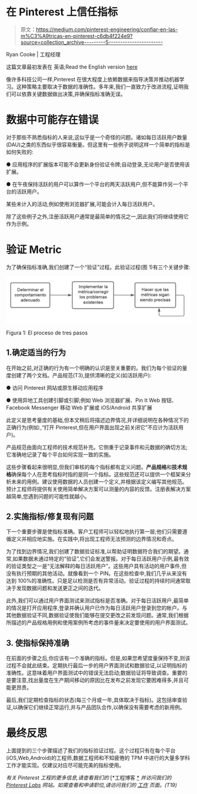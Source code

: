 # 在 Pinterest 上信任指标

> 原文：<https://medium.com/pinterest-engineering/confiar-en-las-m%C3%A9tricas-en-pinterest-c6db4f224e9?source=collection_archive---------5----------------------->

Ryan Cooke | 工程经理

这篇文章最初发表在 英语;Read the English version [here](/pinterest-engineering/trusting-metrics-at-pinterest-ed76307e10a0)

像许多科技公司一样,Pinterest 在很大程度上依赖数据来指导决策并推动机器学习。这种策略主要取决于数据的准确性。多年来,我们一直致力于改进流程,证明我们可以依靠关键数据做出决策,并确保指标准确无误。

# 数据中可能存在错误

对于那些不熟悉指标的人来说,这似乎是一个奇怪的问题。诸如每日活跃用户数量(DAU)之类的东西似乎很容易衡量。但这里有一些例子说明这样一个简单的指标是如何失败的:

● 应用程序的扩展版本可能不会更新身份验证令牌;自动登录,无论用户是否使用该扩展。

● 在午夜保持活跃的用户可以算作一个平台的两天活跃用户,但不能算作另一个平台的活跃用户。

某些未计入的活动,例如使用浏览器扩展,可能会计入每日活跃用户。

除了这些例子之外,注册活跃用户通常是最简单的情况之一,因此我们将继续使用它作为示例。

# 验证 Metric

为了确保指标准确,我们创建了一个“验证”过程。此验证过程(图 1)有三个关键步骤:

![](img/05e9d203d67ca842554e264d242ba4a4.png)

Figura 1: El proceso de tres pasos

## 1.确定适当的行为

在开始之前,对正确的行为有一个明确的认识是至关重要的。我们为每个验证的量度创建了两个文档。产品规范(T3),提供清晰的定义(如活跃用户):

● 访问 Pinterest 网站或原生移动应用程序

● 使用异地工具创建引脚或引脚;例如 Web 浏览器扩展、Pin It Web 按钮、Facebook Messenger 移动 Web 扩展或 iOS/Android 共享扩展

此定义是思考量度的基础,但本文稍后将描述边界情况,并详细说明在各种情况下的正确行为(例如:,“打开 Pinterest,但在用户界面出现之前关闭它”不应计为活跃用户)。

产品规范由面向工程师的技术规范补充。它侧重于记录事件和元数据的确切方法;它准确地记录了每个平台如何实现一致的实施。

这些步骤看起来很明显,但我们审核的每个指标都有定义问题。**产品规格**和**技术规格**确保每个人在思考指标时指的是同一个指标。这些规范还可以提供一个框架来分析未来的用例。建议使用数据的人员创建一个定义,并根据该定义编写其他规范。预计工程师将提供有关使用简单解决方案可以测量的内容的反馈。注册表解决方案越简单,您遇到问题的可能性就越小。

## 2.实施指标/修复现有问题

下一个重要步骤是使指标准确。客户工程师可以轻松地执行第一层;他们只需要遵循定义并相应地实施。在实践中,将出现工程师无法预测的边界情况和奇点。

为了找到边界情况,我们创建了数据验证标准,以帮助证明数据符合我们的期望。通常,如果数据未通过特定的“验证”,它们会发送警报。对于每日活跃用户示例,最有效的验证类型之一是“无法解释的每日活跃用户”。这些用户具有活动的用户事件,但没有执行预期的其他活动。就像看到一个 PIN。在这些检查中,我们几乎从来没有达到 100%的准确性。只是足以检测是否有异常活动。验证过程的持续时间通常取决于发现数据问题和发送更正之间的迭代。

此外,我们可以通过用户界面测试来测试指标是否准确。对于每日活跃用户,最简单的情况是打开应用程序,登录并确认用户已作为每日活跃用户登录到您的帐户。与其他数据验证不同,数据验证使我们能够在提交更改之前发现问题。通常,我们根据所描述的产品规格用例和使用案例所考虑的事件量来决定要使用的用户界面测试。

## 3\. 使指标保持准确

在前面的步骤之后,你应该有一个准确的指标。但是,如果您希望度量保持不变,则该过程不会就此结束。定期执行最后一步的用户界面测试和数据验证,以证明指标的准确性。这意味着用户界面测试中的错误无法启动;数据验证将导致调查。重要的是要注意,找出量度在生产期间移动的原因比在发布之前发现它要困难得多,并且可能更昂贵。

最后,我们定期检查指标的状态(每三个月或一年,具体取决于指标)。这包括审查验证,以确保它们继续正常运行,并与产品团队合作,以确保没有需要考虑的新用例。

# 最终反思

上面提到的三个步骤描述了我们的指标验证过程。这个过程只有在每个平台(iOS,Web,Android)的工程师,数据工程师和不知疲倦的 TPM 中进行的大量多学科工作才能实现。仅建议对应尽可能完美的指标使用。

*有关 Pinterest 工程的更多信息,请查看我们的* [*工程博客 [*](https://medium.com/pinterest-engineering) *并访问我们的* [*Pinterest Labs*](https://www.pinterestlabs.com/?utm_source=medium&utm_medium=blog-article&utm_campaign=cooke-august-13-2021&utm_content=spanish) *网站。如需查看和申请职位,请访问我们的* [*工作*](https://www.pinterestcareers.com/?utm_source=medium&utm_medium=blog-article&utm_campaign=cooke-august-13-2021&utm_content=spanish) *页面。(T19)*